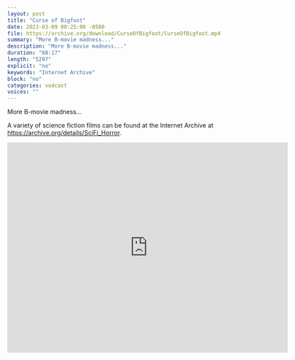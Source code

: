 ```yaml
---
layout: post
title: "Curse of Bigfoot"
date: 2023-03-09 00:25:00 -0500
file: https://archive.org/download/CurseOfBigfoot/CurseOfBigfoot.mp4
summary: "More B-movie madness..."
description: "More B-movie madness..."
duration: "88:17"
length: "5297"
explicit: "no" 
keywords: "Internet Archive"
block: "no" 
categories: vodcast
voices: ""
---
```

More B-movie madness...

A variety of science fiction films can be found at the Internet Archive at <https://archive.org/details/SciFi_Horror>.

<iframe src="https://archive.org/embed/TheBeachGirlsAndTheMonster" width="640" height="480" frameborder="0" webkitallowfullscreen="true" mozallowfullscreen="true" allowfullscreen></iframe>

